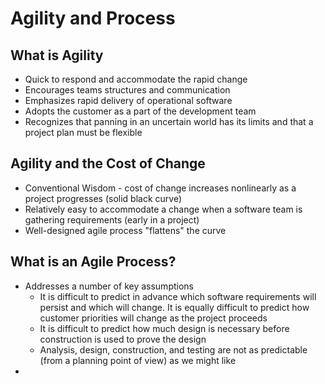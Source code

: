 # Agility and Process
## What is Agility
- Quick to respond and accommodate the rapid change
- Encourages teams structures and communication
- Emphasizes rapid delivery of operational software
- Adopts the customer as a part of the development team
- Recognizes that panning in an uncertain world has its limits and that a project plan must be flexible
## Agility and the Cost of Change
- Conventional Wisdom - cost of change increases nonlinearly as a project progresses (solid black curve)
- Relatively easy to accommodate a change when a software team is gathering requirements (early in a project)
- Well-designed agile process "flattens" the curve
## What is an Agile Process?
- Addresses a number of key assumptions
	- It is difficult to predict in advance which software requirements will persist and which will change. It is equally difficult to predict how customer priorities will change as the project proceeds
	- It is difficult to predict how much design is necessary before construction is used to prove the design
	- Analysis, design, construction, and testing are not as predictable (from a planning point of view) as we might like
- 